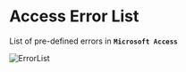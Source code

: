 # Access Error List
List of pre-defined errors in **`Microsoft Access`**

![ErrorList](https://github.com/user-attachments/assets/3ba61d28-b570-44f0-83dc-65f466d23700)
